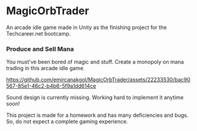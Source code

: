 # MagicOrbTrader
 An arcade idle game made in Unity as the finishing project for the Techcareer.net bootcamp.

 ### Produce and Sell Mana
 You must've been bored of magic and stuff. Create a monopoly on mana trading in this arcade idle game.



https://github.com/emircanakgol/MagicOrbTrader/assets/22233530/bac90567-85e1-46c2-b4b6-5f9a1dd614ce



Sound design is currently missing. Working hard to implement it anytime soon!

This project is made for a homework and has many deficiencies and bugs. So, do not expect a complete gaming experience.
